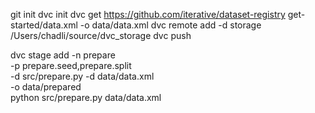 git init
dvc init
dvc get https://github.com/iterative/dataset-registry get-started/data.xml -o data/data.xml
dvc remote add -d storage /Users/chadli/source/dvc_storage
dvc push

dvc stage add -n prepare \
                -p prepare.seed,prepare.split \
                -d src/prepare.py -d data/data.xml \
                -o data/prepared \
                python src/prepare.py data/data.xml
